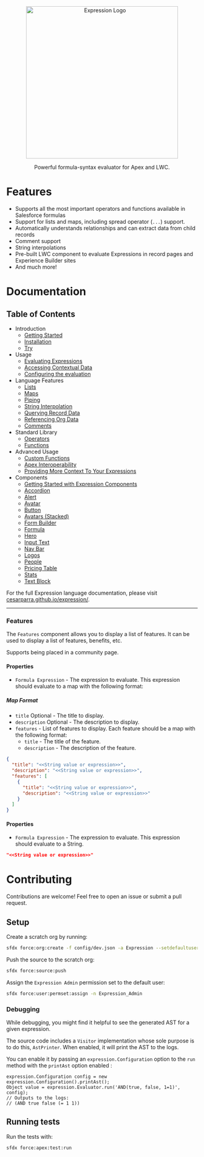 <div align="center">

<picture>
  <source media="(prefers-color-scheme: dark)" srcset="assets/expression_logo_dark.svg">
  <source media="(prefers-color-scheme: light)" srcset="assets/expression_logo_light.svg">
  <img alt="Expression Logo" src="assets/expression_logo_light.svg" width="400">
</picture>

Powerful formula-syntax evaluator for Apex and LWC.

</div>

# Features

* Supports all the most important operators and functions available in Salesforce formulas
* Support for lists and maps, including spread operator (`...`) support.
* Automatically understands relationships and can extract data from child records
* Comment support
* String interpolations
* Pre-built LWC component to evaluate Expressions in record pages and Experience Builder sites
* And much more!

# Documentation

## Table of Contents

- Introduction
    - [Getting Started](https://cesarparra.github.io/expression/)
    - [Installation](https://cesarparra.github.io/expression/docs/installation)
    - [Try](https://cesarparra.github.io/expression/docs/try)
- Usage
    - [Evaluating Expressions](https://cesarparra.github.io/expression/docs/usage)
    - [Accessing Contextual Data](https://cesarparra.github.io/expression/docs/accessing-contextual-data)
    - [Configuring the evaluation](https://cesarparra.github.io/expression/docs/configuring-the-evaluation)
- Language Features
    - [Lists](https://cesarparra.github.io/expression/docs/lists)
    - [Maps](https://cesarparra.github.io/expression/docs/maps)
    - [Piping](https://cesarparra.github.io/expression/docs/piping)
    - [String Interpolation](https://cesarparra.github.io/expression/docs/string-interpolation)
    - [Querying Record Data](https://cesarparra.github.io/expression/docs/querying-record-data)
    - [Referencing Org Data](https://cesarparra.github.io/expression/docs/referencing-org-data)
    - [Comments](https://cesarparra.github.io/expression/docs/comments)
- Standard Library
    - [Operators](https://cesarparra.github.io/expression/docs/operators)
    - [Functions](https://cesarparra.github.io/expression/docs/functions)
- Advanced Usage
    - [Custom Functions](https://cesarparra.github.io/expression/docs/custom-functions)
    - [Apex Interoperability](https://cesarparra.github.io/expression/docs/apex-interoperability)
    - [Providing More Context To Your Expressions](https://cesarparra.github.io/expression/docs/more-context)
- Components
    - [Getting Started with Expression Components](https://cesarparra.github.io/expression/docs/components/getting-started)
    - [Accordion](https://cesarparra.github.io/expression/docs/components/accordion)
    - [Alert](https://cesarparra.github.io/expression/docs/components/alert)
    - [Avatar](https://cesarparra.github.io/expression/docs/components/avatar)
    - [Button](https://cesarparra.github.io/expression/docs/components/button)
    - [Avatars (Stacked)](https://cesarparra.github.io/expression/docs/components/stacked-avatars)
    - [Form Builder](https://cesarparra.github.io/expression/docs/components/form-builder)
    - [Formula](https://cesarparra.github.io/expression/docs/components/formula)
    - [Hero](https://cesarparra.github.io/expression/docs/components/hero)
    - [Input Text](https://cesarparra.github.io/expression/docs/components/input-text)
    - [Nav Bar](https://cesarparra.github.io/expression/docs/components/nav-bar)
    - [Logos](https://cesarparra.github.io/expression/docs/components/logos)
    - [People](https://cesarparra.github.io/expression/docs/components/people)
    - [Pricing Table](https://cesarparra.github.io/expression/docs/components/pricing-table)
    - [Stats](https://cesarparra.github.io/expression/docs/components/stats)
    - [Text Block](https://cesarparra.github.io/expression/docs/components/text-block)

For the full Expression language documentation,
please visit [cesarparra.github.io/expression/](https://cesarparra.github.io/expression/).

---

### Features

The `Features` component allows you to display a list of features. It can be used
to display a list of features, benefits, etc.

Supports being placed in a community page.

#### Properties

- `Formula Expression` - The expression to evaluate. This expression should evaluate to a map with the following format:

##### Map Format

- `title` Optional - The title to display.
- `description` Optional - The description to display.
- `features` - List of features to display. Each feature should be a map with the following format:
    - `title` - The title of the feature.
    - `description` - The description of the feature.

```json
{
  "title": "<<String value or expression>>",
  "description": "<<String value or expression>>",
  "features": [
    {
      "title": "<<String value or expression>>",
      "description": "<<String value or expression>>"
    }
  ]
}
```

#### Properties

- `Formula Expression` - The expression to evaluate. This expression should evaluate to a String.

```json
"<<String value or expression>>"
```

# Contributing

Contributions are welcome! Feel free to open an issue or submit a pull request.

## Setup

Create a scratch org by running:

```bash
sfdx force:org:create -f config/dev.json -a Expression --setdefaultusername
```

Push the source to the scratch org:

```bash
sfdx force:source:push
```

Assign the `Expression Admin` permission set to the default user:

```bash
sfdx force:user:permset:assign -n Expression_Admin
```

### Debugging

While debugging, you might find it helpful to see the generated AST for
a given expression.

The source code includes a `Visitor` implementation
whose sole purpose is to do this, `AstPrinter`. When enabled, it will
print the AST to the logs.

You can enable it by passing an `expression.Configuration` option to the `run`
method with the `printAst` option enabled :

```apex
expression.Configuration config = new expression.Configuration().printAst();
Object value = expression.Evaluator.run('AND(true, false, 1=1)', config);
// Outputs to the logs:
// (AND true false (= 1 1))
```

## Running tests

Run the tests with:

```bash
sfdx force:apex:test:run
```
